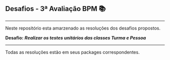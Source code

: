 ## Desafios - 3ª Avaliação BPM :books:

<hr>

Neste repositório esta amarzenado as resoluções dos desafios propostos.

**Desafio:**  **_Realizar os testes unitários das classes Turma e Pessoa_**


<hr>

Todas as resoluções estão em seus packages correspondentes.
